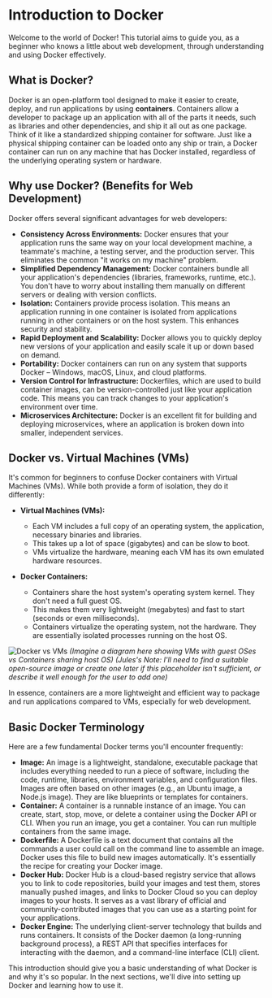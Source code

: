 # Introduction to Docker

Welcome to the world of Docker! This tutorial aims to guide you, as a beginner who knows a little about web development, through understanding and using Docker effectively.

## What is Docker?

Docker is an open-platform tool designed to make it easier to create, deploy, and run applications by using **containers**. Containers allow a developer to package up an application with all of the parts it needs, such as libraries and other dependencies, and ship it all out as one package. Think of it like a standardized shipping container for software. Just like a physical shipping container can be loaded onto any ship or train, a Docker container can run on any machine that has Docker installed, regardless of the underlying operating system or hardware.

## Why use Docker? (Benefits for Web Development)

Docker offers several significant advantages for web developers:

*   **Consistency Across Environments:** Docker ensures that your application runs the same way on your local development machine, a teammate's machine, a testing server, and the production server. This eliminates the common "it works on my machine" problem.
*   **Simplified Dependency Management:** Docker containers bundle all your application's dependencies (libraries, frameworks, runtime, etc.). You don't have to worry about installing them manually on different servers or dealing with version conflicts.
*   **Isolation:** Containers provide process isolation. This means an application running in one container is isolated from applications running in other containers or on the host system. This enhances security and stability.
*   **Rapid Deployment and Scalability:** Docker allows you to quickly deploy new versions of your application and easily scale it up or down based on demand.
*   **Portability:** Docker containers can run on any system that supports Docker – Windows, macOS, Linux, and cloud platforms.
*   **Version Control for Infrastructure:** Dockerfiles, which are used to build container images, can be version-controlled just like your application code. This means you can track changes to your application's environment over time.
*   **Microservices Architecture:** Docker is an excellent fit for building and deploying microservices, where an application is broken down into smaller, independent services.

## Docker vs. Virtual Machines (VMs)

It's common for beginners to confuse Docker containers with Virtual Machines (VMs). While both provide a form of isolation, they do it differently:

*   **Virtual Machines (VMs):**
    *   Each VM includes a full copy of an operating system, the application, necessary binaries and libraries.
    *   This takes up a lot of space (gigabytes) and can be slow to boot.
    *   VMs virtualize the hardware, meaning each VM has its own emulated hardware resources.

*   **Docker Containers:**
    *   Containers share the host system's operating system kernel. They don't need a full guest OS.
    *   This makes them very lightweight (megabytes) and fast to start (seconds or even milliseconds).
    *   Containers virtualize the operating system, not the hardware. They are essentially isolated processes running on the host OS.

![Docker vs VMs](https://i.imgur.com/comparison_docker_vm.png) *(Imagine a diagram here showing VMs with guest OSes vs Containers sharing host OS)*
*(Jules's Note: I'll need to find a suitable open-source image or create one later if this placeholder isn't sufficient, or describe it well enough for the user to add one)*

In essence, containers are a more lightweight and efficient way to package and run applications compared to VMs, especially for web development.

## Basic Docker Terminology

Here are a few fundamental Docker terms you'll encounter frequently:

*   **Image:** An image is a lightweight, standalone, executable package that includes everything needed to run a piece of software, including the code, runtime, libraries, environment variables, and configuration files. Images are often based on other images (e.g., an Ubuntu image, a Node.js image). They are like blueprints or templates for containers.
*   **Container:** A container is a runnable instance of an image. You can create, start, stop, move, or delete a container using the Docker API or CLI. When you run an image, you get a container. You can run multiple containers from the same image.
*   **Dockerfile:** A Dockerfile is a text document that contains all the commands a user could call on the command line to assemble an image. Docker uses this file to build new images automatically. It's essentially the recipe for creating your Docker image.
*   **Docker Hub:** Docker Hub is a cloud-based registry service that allows you to link to code repositories, build your images and test them, stores manually pushed images, and links to Docker Cloud so you can deploy images to your hosts. It serves as a vast library of official and community-contributed images that you can use as a starting point for your applications.
*   **Docker Engine:** The underlying client-server technology that builds and runs containers. It consists of the Docker daemon (a long-running background process), a REST API that specifies interfaces for interacting with the daemon, and a command-line interface (CLI) client.

This introduction should give you a basic understanding of what Docker is and why it's so popular. In the next sections, we'll dive into setting up Docker and learning how to use it.
